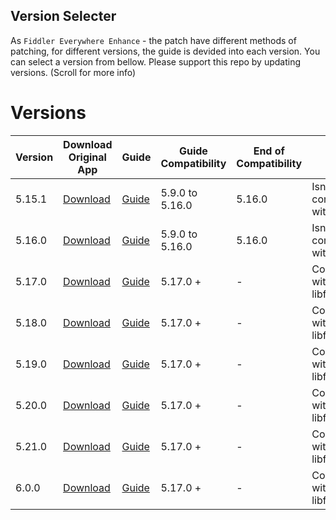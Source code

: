 ## Version Selecter

As `Fiddler Everywhere Enhance` - the patch have different methods of patching, for different versions, the guide is devided into each version. You can select a version from bellow.
Please support this repo by updating versions. (Scroll for more info)

# Versions

| Version | Download Original App                                                              | Guide                            | Guide Compatibility | End of Compatibility | Notes                              |
| ------- | ---------------------------------------------------------------------------------- |--------------------------------- | ------------------- | -------------------- | ---------------------------------- |
| 5.15.1  | [Download](https://downloads.getfiddler.com/win/Fiddler%20Everywhere%205.15.1.exe) | [Guide](/guides/5.15.1/guide.md) | 5.9.0 to 5.16.0     | 5.16.0               | Isn't compatible with 5.17.0       |
| 5.16.0  | [Download](https://downloads.getfiddler.com/win/Fiddler%20Everywhere%205.16.0.exe) | [Guide](/guides/5.16.0/guide.md) | 5.9.0 to 5.16.0     | 5.16.0               | Isn't compatible with 5.17.0       |
| 5.17.0  | [Download](https://downloads.getfiddler.com/win/Fiddler%20Everywhere%205.17.0.exe) | [Guide](/guides/5.17.0/guide.md) | 5.17.0 +            | -                    | Compatible with "no libfiddler.dll |
| 5.18.0  | [Download](https://downloads.getfiddler.com/win/Fiddler%20Everywhere%205.18.0.exe) | [Guide](/guides/5.18.0/guide.md) | 5.17.0 +            | -                    | Compatible with "no libfiddler.dll |
| 5.19.0  | [Download](https://downloads.getfiddler.com/win/Fiddler%20Everywhere%205.19.0.exe) | [Guide](/guides/5.19.0/guide.md) | 5.17.0 +            | -                    | Compatible with "no libfiddler.dll |
| 5.20.0  | [Download](https://downloads.getfiddler.com/win/Fiddler%20Everywhere%205.20.0.exe) | [Guide](/guides/5.20.0/guide.md) | 5.17.0 +            | -                    | Compatible with "no libfiddler.dll |
| 5.21.0  | [Download](https://downloads.getfiddler.com/win/Fiddler%20Everywhere%205.21.0.exe) | [Guide](/guides/5.21.0/guide.md) | 5.17.0 +            | -                    | Compatible with "no libfiddler.dll |
| 6.0.0   | [Download](https://downloads.getfiddler.com/win/Fiddler%20Everywhere%206.0.0.exe)  | [Guide](/guides/6.0.0/guide.md)  | 5.17.0 +            | -                    | Compatible with "no libfiddler.dll |
